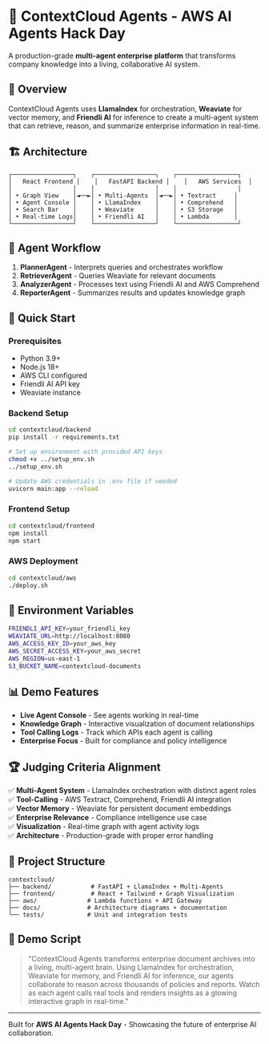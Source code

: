# 🧠 ContextCloud Agents - AWS AI Agents Hack Day

A production-grade **multi-agent enterprise platform** that transforms company knowledge into a living, collaborative AI system.

## 🎯 Overview

ContextCloud Agents uses **LlamaIndex** for orchestration, **Weaviate** for vector memory, and **Friendli AI** for inference to create a multi-agent system that can retrieve, reason, and summarize enterprise information in real-time.

## 🏗️ Architecture

```
┌─────────────────┐    ┌─────────────────┐    ┌─────────────────┐
│   React Frontend │    │   FastAPI Backend │    │   AWS Services  │
│                 │    │                 │    │                 │
│ • Graph View    │◄──►│ • Multi-Agents  │◄──►│ • Textract     │
│ • Agent Console │    │ • LlamaIndex    │    │ • Comprehend   │
│ • Search Bar    │    │ • Weaviate      │    │ • S3 Storage   │
│ • Real-time Logs│    │ • Friendli AI   │    │ • Lambda       │
└─────────────────┘    └─────────────────┘    └─────────────────┘
```

## 🤖 Agent Workflow

1. **PlannerAgent** - Interprets queries and orchestrates workflow
2. **RetrieverAgent** - Queries Weaviate for relevant documents  
3. **AnalyzerAgent** - Processes text using Friendli AI and AWS Comprehend
4. **ReporterAgent** - Summarizes results and updates knowledge graph

## 🚀 Quick Start

### Prerequisites

- Python 3.9+
- Node.js 18+
- AWS CLI configured
- Friendli AI API key
- Weaviate instance

### Backend Setup

```bash
cd contextcloud/backend
pip install -r requirements.txt

# Set up environment with provided API keys
chmod +x ../setup_env.sh
../setup_env.sh

# Update AWS credentials in .env file if needed
uvicorn main:app --reload
```

### Frontend Setup

```bash
cd contextcloud/frontend
npm install
npm start
```

### AWS Deployment

```bash
cd contextcloud/aws
./deploy.sh
```

## 🔧 Environment Variables

```bash
FRIENDLI_API_KEY=your_friendli_key
WEAVIATE_URL=http://localhost:8080
AWS_ACCESS_KEY_ID=your_aws_key
AWS_SECRET_ACCESS_KEY=your_aws_secret
AWS_REGION=us-east-1
S3_BUCKET_NAME=contextcloud-documents
```

## 📊 Demo Features

- **Live Agent Console** - See agents working in real-time
- **Knowledge Graph** - Interactive visualization of document relationships
- **Tool Calling Logs** - Track which APIs each agent is calling
- **Enterprise Focus** - Built for compliance and policy intelligence

## 🏆 Judging Criteria Alignment

✅ **Multi-Agent System** - LlamaIndex orchestration with distinct agent roles  
✅ **Tool-Calling** - AWS Textract, Comprehend, Friendli AI integration  
✅ **Vector Memory** - Weaviate for persistent document embeddings  
✅ **Enterprise Relevance** - Compliance intelligence use case  
✅ **Visualization** - Real-time graph with agent activity logs  
✅ **Architecture** - Production-grade with proper error handling  

## 📁 Project Structure

```
contextcloud/
├── backend/           # FastAPI + LlamaIndex + Multi-Agents
├── frontend/          # React + Tailwind + Graph Visualization  
├── aws/              # Lambda functions + API Gateway
├── docs/             # Architecture diagrams + documentation
└── tests/            # Unit and integration tests
```

## 🎯 Demo Script

> "ContextCloud Agents transforms enterprise document archives into a living, multi-agent brain. Using LlamaIndex for orchestration, Weaviate for memory, and Friendli AI for inference, our agents collaborate to reason across thousands of policies and reports. Watch as each agent calls real tools and renders insights as a glowing interactive graph in real-time."

---

Built for **AWS AI Agents Hack Day** - Showcasing the future of enterprise AI collaboration.
